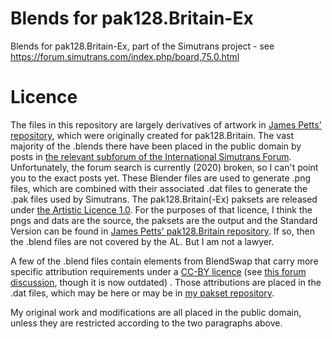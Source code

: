 # Blends for pak128.Britain-Ex
Blends for pak128.Britain-Ex, part of the Simutrans project - see https://forum.simutrans.com/index.php/board,75.0.html

# Licence
The files in this repository are largely derivatives of artwork in [James Petts' repository](https://github.com/jamespetts/Pak128.Britain-blends), which were originally created for pak128.Britain. The vast majority of the .blends there have been placed in the public domain by posts in [the relevant subforum of the International Simutrans Forum](https://forum.simutrans.com/index.php/board,51.0.html). Unfortunately, the forum search is currently (2020) broken, so I can't point you to the exact posts yet. These Blender files are used to generate .png files, which are combined with their associated .dat files to generate the .pak files used by Simutrans. The pak128.Britain(-Ex) paksets are released under [the Artistic Licence 1.0](https://opensource.org/licenses/Artistic-1.0). For the purposes of that licence, I think the pngs and dats are the source, the paksets are the output and the Standard Version can be found in [James Petts' pak128.Britain repository](https://github.com/jamespetts/simutrans-pak128.britain). If so, then the .blend files are not covered by the AL. But I am not a lawyer.

A few of the .blend files contain elements from BlendSwap that carry more specific attribution requirements under a [CC-BY licence](https://creativecommons.org/licenses/by/3.0/) (see [this forum discussion](https://forum.simutrans.com/index.php/topic,19042.0.html), though it is now outdated) . Those attributions are placed in the .dat files, which may be here or may be in [my pakset repository](https://github.com/MatthewForrester/simutrans-pak128.britain).

My original work and modifications are all placed in the public domain, unless they are restricted according to the two paragraphs above.
